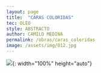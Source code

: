 ```yaml
---
layout: page
title:  "CARAS COLORIDAS"
tec: OLEO
style: ABSTRACTO
author: CAMILO MEDINA
permalink: /obras/caras_coloridas
image: /assets/img/012.jpg
---
```


![](/assets/img/012.jpg){: width="100%" height="auto"}

